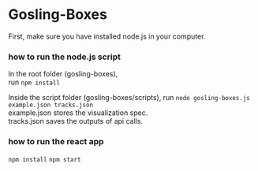  
# Gosling-Boxes

First, make sure you have installed node.js in your computer.

### how to run the node.js script

In the root folder (gosling-boxes),  
run `npm install`

Inside the script folder (gosling-boxes/scripts), run
`node gosling-boxes.js example.json tracks.json`  
example.json stores the visualization spec.  
tracks.json saves the outputs of api calls.  


### how to run the react app
`npm install`
`npm start`